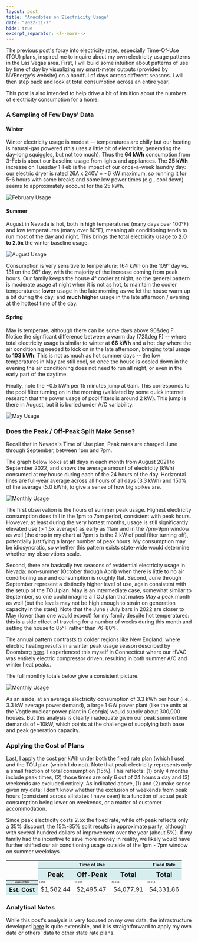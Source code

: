 ```yaml
---
layout: post
title: "Anecdotes on Electricity Usage"
date: "2022-11-7"
hide: true
excerpt_separator: <!--more-->
---
```

The [previous post's](https://jgkramer.github.io/2022/10/15/Residential-Electricity-Rates.html) foray into electricity rates, 
especially Time-Of-Use (TOU) plans, inspired me to inquire about my own electricity usage patterns 
in the Las Vegas area.  First, I will build some intuition about patterns of use by time of day by visualizing my smart-meter outputs (provided by 
NVEnergy's website) on a handful of days across different seasons.   I will then step back and look at total consumption across an entire year. 
<!--more-->
This post is also intended to help drive a bit of intuition about the numbers of electricity consumption for a home.

### A Sampling of Few Days' Data

#### Winter
Winter electricity usage is modest -- temperatures are chilly but our heating is natural-gas powered (this uses a little bit of electricity, generating
the day-long squiggles, but not too much).  Thus the **64 kWh** consumption from 3-Feb is about our baseline usage from lights and appliances.
The **25 kWh** increase on Tuesday 1-Feb is the impact of our once-a-week laundry day: our electric dryer is rated 26A x 240V = ~6 kW maximum, 
so running it for 5-6 hours with some breaks and some low power times (e.g., cool down) seems to approximately account for the 25 kWh.

![February Usage](/assets/images/post2_usage_Feb.png)

#### Summer
August in Nevada is hot, both in high temperatures (many days over 100&deg;F) and low temperatures (many over 80&deg;F), meaning air conditioning 
tends to run most of the day and night.  This brings the total electricity usage to **2.0 to 2.5x** the winter baseline usage. 

![August Usage](/assets/images/post2_usage_Aug.png)

Consumption is very sensitive to temperature: 164 kWh on the 109&deg; day vs. 131 on the 96&deg; day, with the majority of the increase 
coming from peak hours.  Our family keeps the house 4&deg; cooler at night, so the general pattern is moderate usage at night when it is not as hot, 
to maintain the cooler temperatures; **lower** usage in the late morning as we let the house warm up a bit during the day; and **much higher** usage 
in the late afternoon / evening at the hottest time of the day.

#### Spring
May is temperate, although there can be some days above 90&deg F.   Notice the signficant difference between a warm day (72&deg F) -- where total 
electricity usage is similar to winter at **66 kWh** and a hot day where the air conditioning needed to kick on in the late afternoon, bringing total 
usage to **103 kWh**.  This is not as much as hot summer days -- the low temperatures in May are still cool, so once the house is cooled down in the
evening the air conditioning does not need to run all night, or even in the early part of the daytime.

Finally, note the ~0.5 kWh per 15 minutes jump at 6am.  This corresponds to the pool filter turning on in the morning (validated by some quick internet
research that the power usage of pool filters is around 2 kW).  This jump is there in August, but it is buried under A/C variability.

![May Usage](/assets/images/post2_usage_May.png)

### Does the Peak / Off-Peak Split Make Sense? 

Recall that in Nevada's Time of Use plan, Peak rates are charged June through September, between 1pm and 7pm.   

The graph below looks at **all** days in each month from August 2021 to September 2022, and shows the average amount of electricity (kWh) consumed
at my house during each of the 24 hours of the day.   Horizontal lines are full-year average across all hours of all days (3.3 kWh) and 150% of 
the average (5.0 kWh), to give a sense of how big spikes are.  

![Monthly Usage](/assets/images/post2_average_usage_by_hour.png)

The first observation is the hours of summer peak usage.  Highest electricity consumption does  fall in the 1pm to 7pm period, 
consistent with peak hours.   However, at least during the very hottest months, usage is still significantly elevated use (> 1.5x average) 
as early as 11am and in the 7pm-9pm window as well (the drop in my chart at 7pm is is the 2 kW of pool filter turning off), 
potentially justifying a larger number of peak hours.  My consumption may be idiosyncratic, so whether this pattern exists 
state-wide would determine whether my observtions scale. 

Second, there are basically two seasons of residential electricity usage in Nevada: non-summer (October through April) 
when there is little to no air conditioning use and consumption is roughly flat.  Second, June through September represent a distinctly higher level of 
use, again consistent with the setup of the TOU plan.   May is an intermediate case, somewhat similar to September, so one could imagine a TOU plan that 
makes May a peak month as well (but the levels may not be high enough to strain on generation capacity in the state).  Note that the June / July bars 
in 2022 are closer to May (lower than one would expect) for my family despite hot temperatures:  this is a side effect of traveling for a number 
of weeks during this month and setting the house to 85&deg;F rather than 76-80&deg;F.

The annual pattern contrasts to colder regions like New England, where electric heating results in a winter peak usage season described by Doomberg 
[here](https://doomberg.substack.com/p/new-england-is-an-energy-crisis-waiting).  I experienced this myself in Connecticut where 
our HVAC was entirely electric compressor driven, resulting in both summer A/C and winter heat peaks.  

The full monthly totals below give a consistent picture.

![Monthly Usage](/assets/images/post2_monthly_usage_TOU.png)

As an aside, at an average electricity consumption of 3.3 kWh per hour (i.e., 3.3 kW average power demand), a large 1 GW power plant 
(like the units at the Vogtle nuclear power plant in Georgia) would supply about 300,000 houses.  But this analysis is clearly inadequate given 
our peak summertime demands of ~10kW, which points at the challenge of supplying both base and peak generation capacity.

### Applying the Cost of Plans

Last, I apply the cost per kWh under both the fixed rate plan (which I use) and the TOU plan (which I do not). 
Note that peak electricity represents only a small fraction of total consumption (15%).  This reflects: (1) only 4 months include peak times, 
(2) those times are only 6 out of 24 hours a day and (3) weekends are excluded entirely.  As indicated above, (1) and (2) make sense given my data; 
I don't know whether the exclusion of weekends from peak hours (consistent across all states I have seen) is a function of actual peak consumption 
being lower on weekends, or a matter of customer accommodation. 

Since peak electricity costs 2.5x the fixed rate, while off-peak reflects only a 35% discount, the 15%-85% split results in approximate parity, 
although with several hundred dollars of improvement over the year (about 5%).   If my family had the incentive to save more money in reality,
we likely would have further shifted our air conditioning usage outside of the 1pm - 7pm window on summer weekdays. 


<table>
    <col> <colgroup span="3"></colgroup> <colgroup span ="1"></colgroup>
    <tr style=font-size:12px>
        <td rowspan="2"></td>
        <th colspan="3" scope ="colgroup" style="background-color: #D6EEEE">Time of Use</th>
        <th colspan="1" scope ="colgroup" style="background-color: #D6EEEE">Fixed Rate</th>
    </tr>
    <tr style=font-size:18px>
        <th scope="col" style="background-color: #D6EEEE">Peak</th> 
        <th scope="col" style="background-color: #D6EEEE">Off-Peak</th> 
        <th scope="col" style="background-color: #D6EEEE">Total</th> 
        <th scope="col" style="background-color: #D6EEEE">Total</th>
    </tr>
    <tr style=font-size:6px>
        <th scope="row" style="background-color: #D6EEEE">Usage (kWh)</th> <td>3,951</td> <td>26,357</td> <td>30,314</td> <td>30,314</td>
    </tr>
    <tr>
        <th scope="row" style="background-color: #D6EEEE">Est. Cost</th> <td>$1,582.44</td> <td>$2,495.47</td> <td>$4,077.91</td> <td>$4,331.86</td>
    </tr>
</table>

    
### Analytical Notes

While this post's analysis is very focused on my own data, the infrastructure developed [here](https://github.com/jgkramer/hummingbird) is quite 
extensible, and it is straightforward to apply my own data or others' data to other state rate plans.

